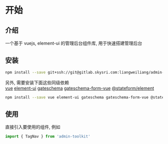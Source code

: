# 开始  

## 介绍  
一个基于 vuejs, element-ui 的管理后台组件库, 用于快速搭建管理后台  

## 安装  
```bash
npm install --save git+ssh://git@gitlab.skysri.com:liangweiliang/admin-toolkit.git
```

另外, 需要安装下面这些同级依赖  
[vue](https://github.com/vuejs/vue) [element-ui](https://github.com/ElemeFE/element) [gateschema](https://github.com/gateschema/gateschema-js) [gateschema-form-vue](https://github.com/gateschema/gateschema-form-vue)  [@stateform/element](https://github.com/stateform/stateform-element)

```bash  
npm install --save vue element-ui gateschema gateschema-form-vue @stateform/element
```

## 使用  
直接引入要使用的组件, 例如  
```js
import { TagNav } from 'admin-toolkit'  
```

<Comment />
